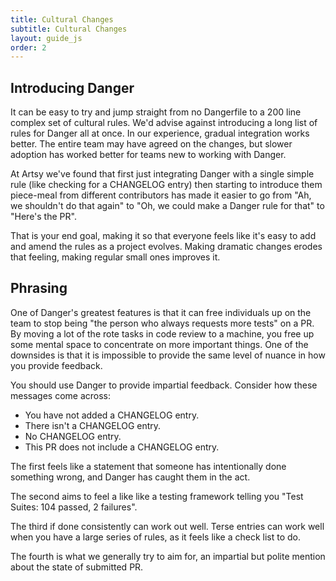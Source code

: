 ```yaml
---
title: Cultural Changes
subtitle: Cultural Changes
layout: guide_js
order: 2
---
```


## Introducing Danger

It can be easy to try and jump straight from no Dangerfile to a 200 line complex set of cultural rules. We'd advise against introducing a long list of rules for Danger all at once. In our experience, gradual integration works better. The entire team may have agreed on the changes, but slower adoption has worked better for teams new to working with Danger.

At Artsy we've found that first just integrating Danger with a single simple rule (like checking for a CHANGELOG entry) then starting to introduce them piece-meal from different contributors has made it easier to go from "Ah, we shouldn't do that again" to "Oh, we could make a Danger rule for that" to "Here's the PR". 

That is your end goal, making it so that everyone feels like it's easy to add and amend the rules as a project evolves. Making dramatic changes erodes that feeling, making regular small ones improves it.

## Phrasing

One of Danger's greatest features is that it can free individuals up on the team to stop being "the person who always requests more tests" on a PR. By moving a lot of the rote tasks in code review to a machine, you free up some mental space to concentrate on more important things. One of the downsides is that it is impossible to provide the same level of nuance in how you provide feedback.

You should use Danger to provide impartial feedback. Consider how these messages come across:

* You have not added a CHANGELOG entry.
* There isn't a CHANGELOG entry.
* No CHANGELOG entry.
* This PR does not include a CHANGELOG entry.

The first feels like a statement that someone has intentionally done something wrong, and Danger has caught them in the act.

The second aims to feel a like like a testing framework telling you "Test Suites: 104 passed, 2 failures". 

The third if done consistently can work out well. Terse entries can work well when you have a large series of rules, as it feels like a check list to do.

The fourth is what we generally try to aim for, an impartial but polite mention about the state of submitted PR.
